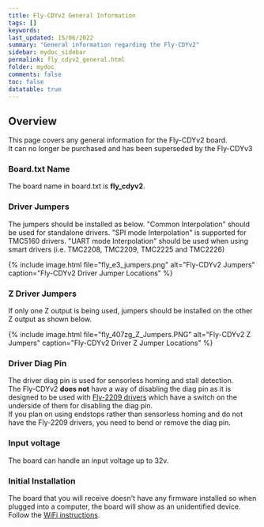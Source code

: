 ```yaml
---
title: Fly-CDYv2 General Information
tags: []
keywords: 
last_updated: 15/06/2022
summary: "General information regarding the Fly-CDYv2"
sidebar: mydoc_sidebar
permalink: fly_cdyv2_general.html
folder: mydoc
comments: false
toc: false
datatable: true
---
```


## Overview

This page covers any general information for the Fly-CDYv2 board.  
It can no longer be purchased and has been superseded by the Fly-CDYv3

### Board.txt Name

The board name in board.txt is **fly_cdyv2**.

### Driver Jumpers

The jumpers should be installed as below. "Common Interpolation" should be used for standalone drivers. "SPI mode Interpolation" is supported for TMC5160 drivers. "UART mode Interpolation" should be used when using smart drivers (i.e. TMC2208, TMC2209, TMC2225 and TMC2226)

{% include image.html file="fly_e3_jumpers.png" alt="Fly-CDYv2 Jumpers" caption="Fly-CDYv2 Driver Jumper Locations" %}

### Z Driver Jumpers

If only one Z output is being used, jumpers should be installed on the other Z output as shown below.

{% include image.html file="fly_407zg_Z_Jumpers.PNG" alt="Fly-CDYv2 Z Jumpers" caption="Fly-CDYv2 Driver Z Jumper Locations" %}

### Driver Diag Pin

The driver diag pin is used for sensorless homing and stall detection.  
The Fly-CDYv2 **does not** have a way of disabling the diag pin as it is designed to be used with [Fly-2209 drivers](https://s.click.aliexpress.com/e/_DdtxZo5) which have a switch on the underside of them for disabling the diag pin.  
If you plan on using endstops rather than sensorless homing and do not have the Fly-2209 drivers, you need to bend or remove the diag pin.  

### Input voltage

The board can handle an input voltage up to 32v.

### Initial Installation

The board that you will receive doesn't have any firmware installed so when plugged into a computer, the board will show as an unidentified device.
Follow the [WiFi instructions](fly_cdyv2_connected_wifi.html).
